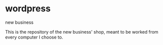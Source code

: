 # wordpress
new business

This is the repository of the new business' shop, meant to be worked from every computer I choose to.
